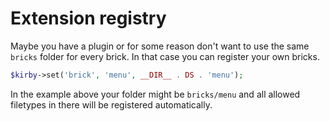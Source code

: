 # Extension registry

Maybe you have a plugin or for some reason don't want to use the same `bricks` folder for every brick. In that case you can register your own bricks.

```php
$kirby->set('brick', 'menu', __DIR__ . DS . 'menu');
```

In the example above your folder might be `bricks/menu` and all allowed filetypes in there will be registered automatically.